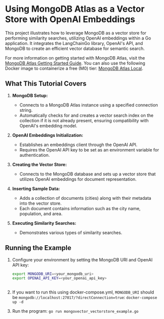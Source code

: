 # Using MongoDB Atlas as a Vector Store with OpenAI Embeddings

This project illustrates how to leverage MongoDB as a vector store for performing similarity searches, utilizing OpenAI embeddings within a Go application. It integrates the LangChainGo library, OpenAI's API, and MongoDB to create an efficient vector database for semantic search.


For more information on getting started with MongoDB Atlas, visit the [MongoDB Atlas Getting Started Guide](https://www.mongodb.com/products/platform/atlas-database). You can also use the following Docker image to containerize a free (M0) tier: [MongoDB Atlas Local](https://hub.docker.com/r/mongodb/mongodb-atlas-local).

## What This Tutorial Covers

1. **MongoDB Setup:**
   - Connects to a MongoDB Atlas instance using a specified connection string.
   - Automatically checks for and creates a vector search index on the collection if it is not already present, ensuring compatibility with OpenAI's embedding model.

2. **OpenAI Embeddings Initialization:**
   - Establishes an embeddings client through the OpenAI API.
   - Requires the OpenAI API key to be set as an environment variable for authentication.

3. **Creating the Vector Store:**
   - Connects to the MongoDB database and sets up a vector store that utilizes OpenAI embeddings for document representation.

4. **Inserting Sample Data:**
   - Adds a collection of documents (cities) along with their metadata into the vector store.
   - Each document contains information such as the city name, population, and area.

5. **Executing Similarity Searches:**
   - Demonstrates various types of similarity searches.

## Running the Example

1. Configure your environment by setting the MongoDB URI and OpenAI API key:
   ```bash
   export MONGODB_URI=<your_mongodb_uri>
   export OPENAI_API_KEY=<your_openai_api_key>
  
2. If you want to run this using docker-compose.yml, `MONGODB_URI` should be `mongodb://localhost:27017/?directConnection=true`: `docker-compose up -d`

3. Run the program: `go run mongovector_vectorstore_example.go`

